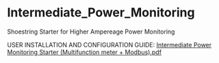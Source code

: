 # Intermediate_Power_Monitoring
Shoestring Starter for Higher Ampereage Power Monitoring

USER INSTALLATION AND CONFIGURATION GUIDE:
[Intermediate Power Monitoring Starter (Multifunction meter + Modbus).pdf](https://github.com/anandarupmukherjee/Intermediate_Power_Monitoring/files/12359916/Intermediate.Power.Monitoring.Starter.Multifunction.meter.%2B.Modbus.pdf)
